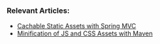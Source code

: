 ### Relevant Articles:
- [Cachable Static Assets with Spring MVC](http://www.baeldung.com/cachable-static-assets-with-spring-mvc)
- [Minification of JS and CSS Assets with Maven](http://www.baeldung.com/maven-minification-of-js-and-css-assets)
